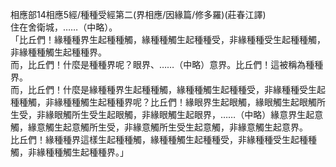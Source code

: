 相應部14相應5經/種種受經第二(界相應/因緣篇/修多羅)(莊春江譯)  
住在舍衛城，……（中略）。  
「比丘們！緣種種界生起種種觸，緣種種觸生起種種受，非緣種種受生起種種觸，非緣種種觸生起種種界。  
而，比丘們！什麼是種種界呢？眼界、……（中略）意界。比丘們！這被稱為種種界。  
而，比丘們！什麼是緣種種界生起種種觸，緣種種觸生起種種受，非緣種種受生起種種觸，非緣種種觸生起種種界呢？比丘們！緣眼界生起眼觸，緣眼觸生起眼觸所生受，非緣眼觸所生受生起眼觸，非緣眼觸生起眼界，……（中略）緣意界生起意觸，緣意觸生起意觸所生受，非緣意觸所生受生起意觸，非緣意觸生起意界。  
比丘們！緣種種界這樣生起種種觸，緣種種觸生起種種受，非緣種種受生起種種觸，非緣種種觸生起種種界。」  
  
  

